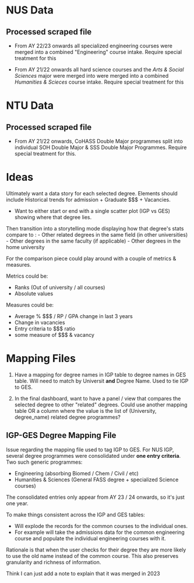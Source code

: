 # NUS Data

## Processed scraped file
- From AY 22/23 onwards all specialized engineering courses were merged into a combined "Engineering" course intake. Require special treatment for this

- From AY 21/22 onwards all hard science courses and the *Arts & Social Sciences* major were merged into were merged into a combined *Humanities & Scieces* course intake. Require special treatment for this

# NTU Data

## Processed scraped file
- From AY 21/22 onwards, CoHASS Double Major programmes split into individual SOH Double Major & SSS Double Major Programmes. Require special treatment for this.


# Ideas

Ultimately want a data story for each selected degree. Elements should include Historical trends for admission + Graduate $$$ + Vacancies. 

- Want to either start or end with a single scatter plot (IGP vs GES) showing where that degree lies. 

Then transition into a storytelling mode displaying how that degree's stats compare to :
    - Other related degrees in the same field (in other universities)
    - Other degrees in the same faculty (if applicable)
    - Other degrees in the home university 

For the comparison piece could play around with a couple of metrics & measures. 

Metrics could be: 
- Ranks (Out of university / all courses)
- Absolute values

Measures could be:
- Average % $$$ / RP / GPA change in last 3 years
- Change in vacancies
- Entry criteria to $$$ ratio
- some measure of $$$ & vacancy

# Mapping Files
1. Have a mapping for degree names in IGP table to degree names in GES table. Will need to match by Universit **and** Degree Name.  Used to tie IGP to GES.

2. In the final dashboard, want to have a panel / view that compares the selected degree to other "related" degrees. Could use another mapping table OR a column where the value is the list of (University, degree_name) related degree programmes?

## IGP-GES Degree Mapping File

Issue regarding the mapping file used to tag IGP to GES. For NUS IGP, several degree programmes were consolidated under **one entry criteria**. Two such generic programmes: 

- Engineering (absorbing Biomed / Chem / Civil / etc)
- Humanities & Sciences (General FASS degree + specialized Science courses)

The consolidated entries only appear from AY 23 / 24 onwards, so it's just one year. 

To make things consistent across the IGP and GES tables:

- Will explode the records for the common courses to the individual ones. 
- For example will take the admissions data for the common engineering course and populate the individual engineering courses with it. 

Rationale is that when the user checks for their degree they are more likely to use the old name instead of the common course. This also preserves granularity and richness of information. 

Think I can just add a note to explain that it was merged in 2023